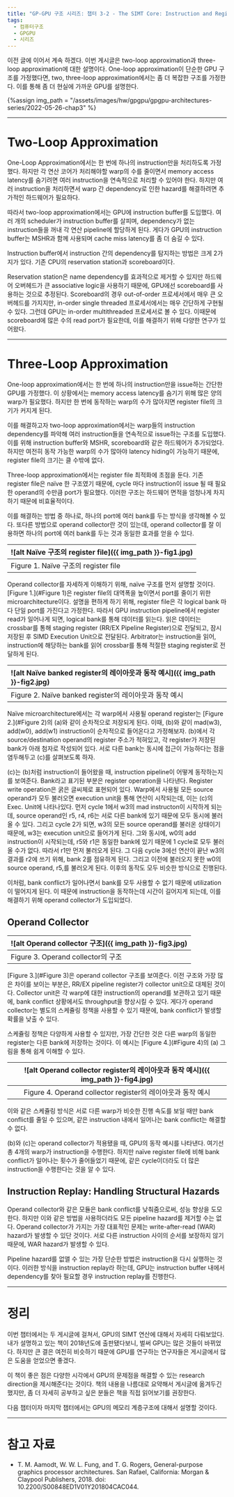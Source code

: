 ```yaml
---
title: "GP-GPU 구조 시리즈: 챕터 3-2 - The SIMT Core: Instruction and Register Data Flow"
tags:
  - 컴퓨터구조
  - GPGPU
  - 시리즈
---
```



이전 글에 이어서 계속 하겠다.
이번 게시글은 two-loop approximation과 three-loop approximation에 대한 설명이다.
One-loop approximation이 단순한 GPU 구조를 가정했다면,
  two, three-loop approximation에서는 좀 더 복잡한 구조를 가정한다.
이를 통해 좀 더 현실에 가까운 GPU를 설명한다.


{%assign img_path = "/assets/images/hw/gpgpu/gpgpu-architectures-series/2022-05-26-chap3" %}


---

# Two-Loop Approximation

One-Loop Approximation에서는 한 번에 하나의 instruction만을 처리하도록 가정했다.
하지만 각 연산 코어가 처리해야할 warp의 수를 줄이면서 memory access latency를 숨기려면
  여러 instruction을 연속적으로 처리할 수 있어야 한다.
하지만 여러 instruction을 처리하면서 warp 간 dependency로 인한 hazard를 해결하려면
  추가적인 하드웨어가 필요하다.

따라서 two-loop approximation에서는 GPU에 instruction buffer를 도입했다.
여러 개의 scheduler가 instruction buffer를 살피며, dependency가 없는 instruction들을 꺼내
  각 연산 pipeline에 할당하게 된다.
게다가 GPU의 instruction buffer는 MSHR과 함께 사용되며 cache miss latency를 좀 더 숨길 수 있다.

Instruction buffer에서 instruction 간의 dependency를 탐지하는 방법은 크게 2가지가 있다.
기존 CPU의 reservation station과 scoreboard이다.

Reservation station은 name dependency를 효과적으로 제거할 수 있지만
  하드웨어 오버헤드가 큰 associative logic을 사용하기 때문에,
  GPU에선 scoreboard를 사용하는 것으로 추정된다.
Scoreboard의 경우 out-of-order 프로세서에서 매우 큰 오버헤드를 가지지만,
  in-order single threaded 프로세서에서는 매우 간단하게 구현될 수 있다.
그런데 GPU는 in-order multithreaded 프로세서로 볼 수 있다.
이때문에 scoreboard에 많은 수의 read port가 필요한데, 이를 해결하기 위해 다양한 연구가 있어왔다.

---

# Three-Loop Approximation

One-loop approximation에서는 한 번에 하나의 instruction만을 issue하는 간단한 GPU를 가정했다.
이 상황에서는 memory access latency를 숨기기 위해 많은 양의 warp가 필요했다.
하지만 한 번에 동작하는 warp의 수가 많아지면 register file의 크기가 커지게 된다.

이를 해결하고자 two-loop approximation에서는 warp들의 instruction dependency를 파악해
  여러 instruction들을 연속적으로 issue하는 구조를 도입했다.
이를 위해 instruction buffer와 MSHR, scoreboard와 같은 하드웨어가 추가되었다.
하지만 여전히 동작 가능한 warp의 수가 많아야 latency hiding이 가능하기 때문에,
  register file의 크기는 클 수밖에 없다.

Three-loop approximation에서는 register file 최적화에 초점을 둔다.
기존 register file은 naïve 한 구조였기 때문에,
  cycle 마다 instruction이 issue 될 때 필요한 operand의 수만큼 port가 필요했다.
이러한 구조는 하드웨어 면적을 엄청나게 차지하기 때문에 비효율적이다.

이를 해결하는 방법 중 하나로, 하나의 port에 여러 bank를 두는 방식을 생각해볼 수 있다.
또다른 방법으로 operand collector란 것이 있는데,
  operand collector를 잘 이용하면 하나의 port에 여러 bank를 두는 것과 동일한 효과를 얻을 수 있다.


|<a name="Figure 1">![alt Naïve 구조의 register file]({{ img_path }}-fig1.jpg)</a>|
|:-------|
|Figure 1. Naïve 구조의 register file|

Operand collector를 자세하게 이해하기 위해, naïve 구조를 먼저 설명할 것이다.
[Figure 1.](#Figure 1)은 register file의 대역폭을 높이면서 port를 줄이기 위한 microarchitecture이다.
설명을 편하게 하기 위해, register file은 각 logical bank 마다 단일 port를 가진다고 가정한다.
따라서 GPU instruction pipeline에서 register read가 일어나게 되면, logical bank를 통해 데이터를 읽는다.
읽은 데이터는 crossbar를 통해 staging register (RR/EX Pipeline Register)으로 전달되고, 잠시 저장된 후 SIMD Execution Unit으로 전달된다.
Arbitrator는 instruction을 읽어, instruction에 해당하는 bank를 읽어 crossbar를 통해 적절한 staging register로 전달하게 된다.

|<a name="Figure 2">![alt Naïve banked register의 레이아웃과 동작 예시]({{ img_path }}-fig2.jpg)</a>|
|:-----|
|Figure 2. Naïve banked register의 레이아웃과 동작 예시|

Naïve microarchitecture에서는 각 warp에서 사용될 operand register는 [Figure 2.](#Figure 2)의 (a)와 같이 순차적으로 저장되게 된다.
이때, (b)와 같이 mad(w3), add(w0), add(w1) instruction이 순차적으로 들어온다고 가정해보자.
(b)에서 각 source/destination operand의 register 주소가 적혀있고, 각 register가 저장된 bank가 아래 첨자로 작성되어 있다.
서로 다른 bank는 동시에 접근이 가능하다는 점을 염두해두고 (c)를 살펴보도록 하자.

(c)는 (b)처럼 instruction이 들어왔을 때, instruction pipeline이 어떻게 동작하는지를 보여준다.
Bank라고 표기된 부분은 register operation을 나타낸다. Register write operation은 굵은 글씨체로 표현되어 있다.
Warp에서 사용될 모든 source operand가 모두 불러오면 execution unit을 통해 연산이 시작되는데, 이는 (c)의 Exec. Unit에 나타나있다.
먼저 cycle 1에서 w3의 mad instructon이 시작하게 되는데,
  source operand인 r5, r4, r6는 서로 다른 bank에 있기 때문에 모두 동시에 불러올 수 있다.
그리고 cycle 2가 되면, w3의 모든 source operand를 불러온 상태이기 때문에, w3는 execution unit으로 들어가게 된다.
그와 동시에, w0의 add instruction이 시작되는데, r5와 r1은 동일한 bank에 있기 때문에 1 cycle로 모두 불러올 수가 없다.
따라서 r1만 먼저 불러오게 된다.
그 다음 cycle 3에선 연산이 끝난 w3의 결과를 r2에 쓰기 위해, bank 2를 점유하게 된다.
그리고 이전에 불러오지 못한 w0의 source operand, r5,를 불러오게 된다.
이후의 동작도 모두 비슷한 방식으로 진행된다.

이처럼, bank conflict가 일어나면서 bank를 모두 사용할 수 없기 때문에 utilization이 떨어지게 된다.
이 때문에 instruction을 동작하는데 시간이 길어지게 되는데, 이를 해결하기 위해 operand collector가 도입되었다.

## Operand Collector


|<a name="Figure 3">![alt Operand collector 구조]({{ img_path }}-fig3.jpg)</a>|
|:-------|
|Figure 3. Operand collector의 구조|

[Figure 3.](#Figure 3)은 operand collector 구조를 보여준다.
이전 구조와 가장 많은 차이를 보이는 부분은, RR/EX pipeline register가 collector unit으로 대체된 것이다.
Collector unit은 각 warp에 대한 instruction의 operand를 보관하고 있기 때문에,
  bank conflict 상황에서도 throughput을 향상시킬 수 있다.
게다가 operand collector는 별도의 스케쥴링 정책을 사용할 수 있기 때문에, bank conflict가 발생할 확률을 낮출 수 있다.

스케쥴링 정책은 다양하게 사용할 수 있지만, 가장 간단한 것은 다른 warp의 동일한 register는 다른 bank에 저장하는 것이다.
이 예시는 [Figure 4.](#Figure 4)의 (a) 그림을 통해 쉽게 이해할 수 있다.

|<a name="Figure 4">![alt Operand collector register의 레이아웃과 동작 예시]({{ img_path }}-fig4.jpg)</a>|
|:-----:|
|Figure 4. Operand collector register의 레이아웃과 동작 예시|

이와 같은 스케쥴링 방식은 서로 다른 warp가 비슷한 진행 속도를 보일 때만 bank conflict를 줄일 수 있으며,
  같은 instruction 내에서 일어나는 bank conflict는 해결할 수 없다.

(b)와 (c)는 operand collector가 적용됐을 때, GPU의 동작 예시를 나타낸다.
여기선 총 4개의 warp가 instruction을 수행한다.
하지만 naïve register file에 비해 bank conflict가 일어나는 횟수가 줄어들었기 때문에,
  같은 cycle이더라도 더 많은 instruction을 수행한다는 것을 알 수 있다.


## Instruction Replay: Handling Structural Hazards

Operand collector와 같은 모듈은 bank conflict를 낮춰줌으로써, 성능 향상을 도모한다.
하지만 이와 같은 방법을 사용하더라도 모든 pipeline hazard를 제거할 수는 없다.
Operand collector가 가지는 가장 대표적인 문제는 write-after-read (WAR) hazard가 발생할 수 있단 것이다.
서로 다른 instruction 사이의 순서를 보장하지 않기 때문에, WAR hazard가 발생할 수 있다.

Pipeline hazard를 없앨 수 있는 가장 단순한 방법은
  instruction을 다시 실행하는 것이다.
이러한 방식을 instruction replay라 하는데,
  GPU는 instruction buffer 내에서 dependency를 찾아 필요할 경우 instruction replay를 진행한다.

----

# 정리

이번 챕터에서는 두 게시글에 걸쳐서, GPU의 SIMT 연산에 대해서 자세히 다뤄보았다.
내가 설명하고 있는 책이 2018년도에 출판됐다보니, 벌써 GPU는 많은 것들이 바뀌었다.
하지만 큰 결은 여전히 비슷하기 때문에 GPU를 연구하는 연구자들은 게시글에서 많은 도움을 얻었으면 좋겠다.

이 책이 좋은 점은 다양한 시각에서 GPU의 문제점을 해결할 수 있는 research direction을 제시해준다는 것이다.
책의 내용을 나름대로 요약해서 게시글에 옮겨두긴 했지만, 좀 더 자세히 공부하고 싶은 분들은 책을 직접 읽어보기를 권장한다.

다음 챕터이자 마지막 챕터에서는 GPU의 메모리 계층구조에 대해서 설명할 것이다.



---

# 참고 자료

- T. M. Aamodt, W. W. L. Fung, and T. G. Rogers, General-purpose graphics processor architectures. San Rafael, California: Morgan & Claypool Publishers, 2018. doi: 10.2200/S00848ED1V01Y201804CAC044.


